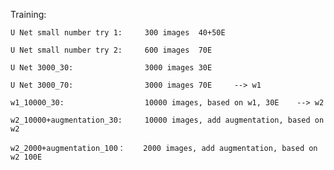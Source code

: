 Training:

    U Net small number try 1:     300 images  40+50E
  
    U Net small number try 2:     600 images  70E
  
    U Net 3000_30:                3000 images 30E
	
	U Net 3000_70:                3000 images 70E     --> w1
	
	w1_10000_30:                  10000 images, based on w1, 30E    --> w2
  
	w2_10000+augmentation_30:     10000 images, add augmentation, based on w2
  
	w2_2000+augmentation_100：    2000 images, add augmentation, based on w2 100E
	
	
	
	
